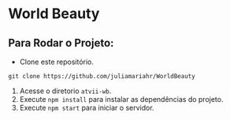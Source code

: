 <h1>World Beauty</h1>

## Para Rodar o Projeto:
 - Clone este repositório.
>
    git clone https://github.com/juliamariahr/WorldBeauty
>

1. Acesse o diretorio `atvii-wb`.
2. Execute `npm install` para instalar as dependências do projeto.
3. Execute `npm start` para iniciar o servidor.
